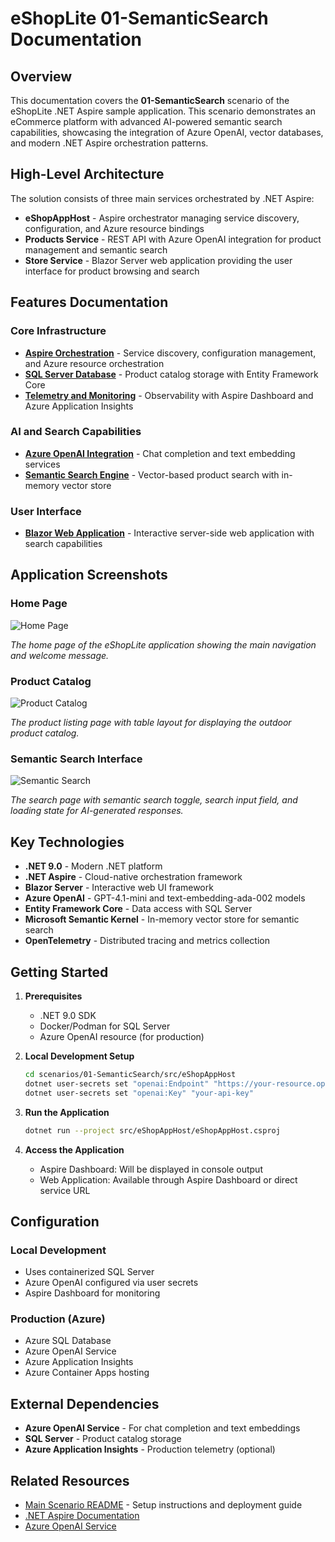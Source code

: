 # eShopLite 01-SemanticSearch Documentation

## Overview

This documentation covers the **01-SemanticSearch** scenario of the eShopLite .NET Aspire sample application. This scenario demonstrates an eCommerce platform with advanced AI-powered semantic search capabilities, showcasing the integration of Azure OpenAI, vector databases, and modern .NET Aspire orchestration patterns.

## High-Level Architecture

The solution consists of three main services orchestrated by .NET Aspire:

- **eShopAppHost** - Aspire orchestrator managing service discovery, configuration, and Azure resource bindings
- **Products Service** - REST API with Azure OpenAI integration for product management and semantic search
- **Store Service** - Blazor Server web application providing the user interface for product browsing and search

## Features Documentation

### Core Infrastructure
- [**Aspire Orchestration**](./aspire-orchestration.md) - Service discovery, configuration management, and Azure resource orchestration
- [**SQL Server Database**](./sql-server-database.md) - Product catalog storage with Entity Framework Core
- [**Telemetry and Monitoring**](./telemetry-monitoring.md) - Observability with Aspire Dashboard and Azure Application Insights

### AI and Search Capabilities  
- [**Azure OpenAI Integration**](./azure-openai-integration.md) - Chat completion and text embedding services
- [**Semantic Search Engine**](./semantic-search-engine.md) - Vector-based product search with in-memory vector store

### User Interface
- [**Blazor Web Application**](./blazor-web-application.md) - Interactive server-side web application with search capabilities

## Application Screenshots

### Home Page
![Home Page](https://github.com/user-attachments/assets/333e991a-8f59-4929-8af2-171390013d4f)

*The home page of the eShopLite application showing the main navigation and welcome message.*

### Product Catalog
![Product Catalog](https://github.com/user-attachments/assets/0a3cd5d9-8433-4a97-b2ce-61531ce552b5)

*The product listing page with table layout for displaying the outdoor product catalog.*

### Semantic Search Interface
![Semantic Search](https://github.com/user-attachments/assets/7f879663-470f-4873-b638-c597e182c7f2)

*The search page with semantic search toggle, search input field, and loading state for AI-generated responses.*

## Key Technologies

- **.NET 9.0** - Modern .NET platform
- **.NET Aspire** - Cloud-native orchestration framework
- **Blazor Server** - Interactive web UI framework
- **Azure OpenAI** - GPT-4.1-mini and text-embedding-ada-002 models
- **Entity Framework Core** - Data access with SQL Server
- **Microsoft Semantic Kernel** - In-memory vector store for semantic search
- **OpenTelemetry** - Distributed tracing and metrics collection

## Getting Started

1. **Prerequisites**
   - .NET 9.0 SDK
   - Docker/Podman for SQL Server
   - Azure OpenAI resource (for production)

2. **Local Development Setup**
   ```bash
   cd scenarios/01-SemanticSearch/src/eShopAppHost
   dotnet user-secrets set "openai:Endpoint" "https://your-resource.openai.azure.com/"
   dotnet user-secrets set "openai:Key" "your-api-key"
   ```

3. **Run the Application**
   ```bash
   dotnet run --project src/eShopAppHost/eShopAppHost.csproj
   ```

4. **Access the Application**
   - Aspire Dashboard: Will be displayed in console output
   - Web Application: Available through Aspire Dashboard or direct service URL

## Configuration

### Local Development
- Uses containerized SQL Server
- Azure OpenAI configured via user secrets
- Aspire Dashboard for monitoring

### Production (Azure)
- Azure SQL Database
- Azure OpenAI Service
- Azure Application Insights
- Azure Container Apps hosting

## External Dependencies

- **Azure OpenAI Service** - For chat completion and text embeddings
- **SQL Server** - Product catalog storage
- **Azure Application Insights** - Production telemetry (optional)

## Related Resources

- [Main Scenario README](../README.md) - Setup instructions and deployment guide
- [.NET Aspire Documentation](https://learn.microsoft.com/en-us/dotnet/aspire/)
- [Azure OpenAI Service](https://azure.microsoft.com/en-us/products/ai-services/openai-service)